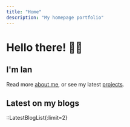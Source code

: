 ```yaml
---
title: "Home"
description: "My homepage portfolio"
---
```


# Hello there! 👋🏻

## I'm Ian

Read more [about me](/about), or see my latest [projects](/project).

## Latest on my blogs

::LatestBlogList{:limit=2}
